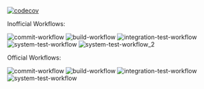 

[![codecov](https://codecov.io/gh/abelikt/thin-edge.io/branch/continuous_integration/graph/badge.svg?token=HrR9JJl6Gh)](https://codecov.io/gh/abelikt/thin-edge.io)

Inofficial Workflows:

![commit-workflow](https://github.com/abelikt/thin-edge.io/actions/workflows/commit-workflow.yml/badge.svg)
![build-workflow](https://github.com/abelikt/thin-edge.io/actions/workflows/build-workflow.yml/badge.svg)
![integration-test-workflow](https://github.com/abelikt/thin-edge.io/actions/workflows/integration-test-workflow.yml/badge.svg)
![system-test-workflow](https://github.com/abelikt/thin-edge.io/actions/workflows/system-test-workflow.yml/badge.svg)
![system-test-workflow_2](https://github.com/abelikt/thin-edge.io/actions/workflows/system-test-workflow_2.yml/badge.svg)

Official Workflows:

![commit-workflow](https://github.com/thin-edge/thin-edge.io/actions/workflows/commit-workflow.yml/badge.svg)
![build-workflow](https://github.com/thin-edge/thin-edge.io/actions/workflows/build-workflow.yml/badge.svg)
![integration-test-workflow](https://github.com/thin-edge/thin-edge.io/actions/workflows/integration-test-workflow.yml/badge.svg)
![system-test-workflow](https://github.com/thin-edge/thin-edge.io/actions/workflows/system-test-workflow.yml/badge.svg)


